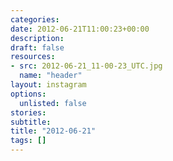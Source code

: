 ```yaml
---
categories:
date: 2012-06-21T11:00:23+00:00
description:
draft: false
resources:
- src: 2012-06-21_11-00-23_UTC.jpg
  name: "header"
layout: instagram
options:
  unlisted: false
stories:
subtitle:
title: "2012-06-21"
tags: []
---
```


 
